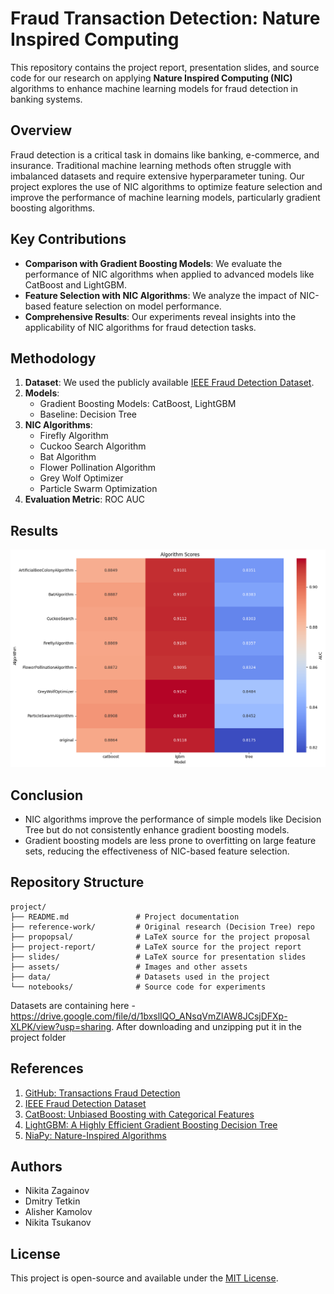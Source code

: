 # Fraud Transaction Detection: Nature Inspired Computing

This repository contains the project report, presentation slides, and source code for our research on applying **Nature Inspired Computing (NIC)** algorithms to enhance machine learning models for fraud detection in banking systems.

## Overview

Fraud detection is a critical task in domains like banking, e-commerce, and insurance. Traditional machine learning methods often struggle with imbalanced datasets and require extensive hyperparameter tuning. Our project explores the use of NIC algorithms to optimize feature selection and improve the performance of machine learning models, particularly gradient boosting algorithms.

## Key Contributions

- **Comparison with Gradient Boosting Models**: We evaluate the performance of NIC algorithms when applied to advanced models like CatBoost and LightGBM.
- **Feature Selection with NIC Algorithms**: We analyze the impact of NIC-based feature selection on model performance.
- **Comprehensive Results**: Our experiments reveal insights into the applicability of NIC algorithms for fraud detection tasks.

## Methodology

1. **Dataset**: We used the publicly available [IEEE Fraud Detection Dataset](https://www.kaggle.com/c/ieee-fraud-detection/overview).
2. **Models**:
   - Gradient Boosting Models: CatBoost, LightGBM
   - Baseline: Decision Tree
3. **NIC Algorithms**:
   - Firefly Algorithm
   - Cuckoo Search Algorithm
   - Bat Algorithm
   - Flower Pollination Algorithm
   - Grey Wolf Optimizer
   - Particle Swarm Optimization
4. **Evaluation Metric**: ROC AUC

## Results

![Algorithm Scores](assets/algorithm_scores.png)

## Conclusion

- NIC algorithms improve the performance of simple models like Decision Tree but do not consistently enhance gradient boosting models.
- Gradient boosting models are less prone to overfitting on large feature sets, reducing the effectiveness of NIC-based feature selection.

## Repository Structure

```
project/
├── README.md               # Project documentation
├── reference-work/         # Original research (Decision Tree) repo
├── propopsal/              # LaTeX source for the project proposal
├── project-report/         # LaTeX source for the project report
├── slides/                 # LaTeX source for presentation slides
├── assets/                 # Images and other assets
├── data/                   # Datasets used in the project
└── notebooks/              # Source code for experiments
```
Datasets are containing here - https://drive.google.com/file/d/1bxslIQO_ANsqVmZlAW8JCsjDFXp-XLPK/view?usp=sharing.
After downloading and unzipping put it in the project folder

## References

1. [GitHub: Transactions Fraud Detection](https://github.com/pmacinec/transactions-fraud-detection)
2. [IEEE Fraud Detection Dataset](https://www.kaggle.com/c/ieee-fraud-detection/overview)
3. [CatBoost: Unbiased Boosting with Categorical Features](https://arxiv.org/abs/1706.09516)
4. [LightGBM: A Highly Efficient Gradient Boosting Decision Tree](https://proceedings.neurips.cc/paper_files/paper/2017/file/6449f44a102fde848669bdd9eb6b76fa-Paper.pdf)
5. [NiaPy: Nature-Inspired Algorithms](https://github.com/NiaOrg/NiaPy)

## Authors

- Nikita Zagainov
- Dmitry Tetkin
- Alisher Kamolov
- Nikita Tsukanov

## License

This project is open-source and available under the [MIT License](LICENSE).
